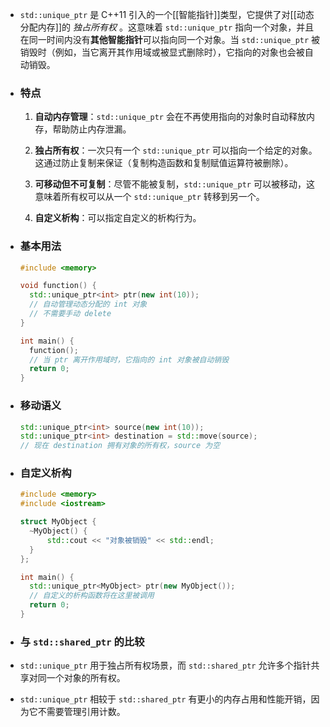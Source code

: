 - `std::unique_ptr` 是 C++11 引入的一个[[智能指针]]类型，它提供了对[[动态分配内存]]的 *独占所有权* 。这意味着 `std::unique_ptr` 指向一个对象，并且在同一时间内没有**其他智能指针**可以指向同一个对象。当 `std::unique_ptr` 被销毁时（例如，当它离开其作用域或被显式删除时），它指向的对象也会被自动销毁。
- ### 特点
  
  1. **自动内存管理**：`std::unique_ptr` 会在不再使用指向的对象时自动释放内存，帮助防止内存泄漏。
  
  2. **独占所有权**：一次只有一个 `std::unique_ptr` 可以指向一个给定的对象。这通过防止复制来保证（复制构造函数和复制赋值运算符被删除）。
  
  3. **可移动但不可复制**：尽管不能被复制，`std::unique_ptr` 可以被移动，这意味着所有权可以从一个 `std::unique_ptr` 转移到另一个。
  
  4. **自定义析构**：可以指定自定义的析构行为。
- ### 基本用法
  
  ```cpp
  #include <memory>
  
  void function() {
    std::unique_ptr<int> ptr(new int(10));
    // 自动管理动态分配的 int 对象
    // 不需要手动 delete
  }
  
  int main() {
    function();
    // 当 ptr 离开作用域时，它指向的 int 对象被自动销毁
    return 0;
  }
  ```
- ### 移动语义
  
  ```cpp
  std::unique_ptr<int> source(new int(10));
  std::unique_ptr<int> destination = std::move(source);
  // 现在 destination 拥有对象的所有权，source 为空
  ```
- ### 自定义析构
  
  ```cpp
  #include <memory>
  #include <iostream>
  
  struct MyObject {
    ~MyObject() {
        std::cout << "对象被销毁" << std::endl;
    }
  };
  
  int main() {
    std::unique_ptr<MyObject> ptr(new MyObject());
    // 自定义的析构函数将在这里被调用
    return 0;
  }
  ```
- ### 与 `std::shared_ptr` 的比较
- `std::unique_ptr` 用于独占所有权场景，而 `std::shared_ptr` 允许多个指针共享对同一个对象的所有权。
- `std::unique_ptr` 相较于 `std::shared_ptr` 有更小的内存占用和性能开销，因为它不需要管理引用计数。